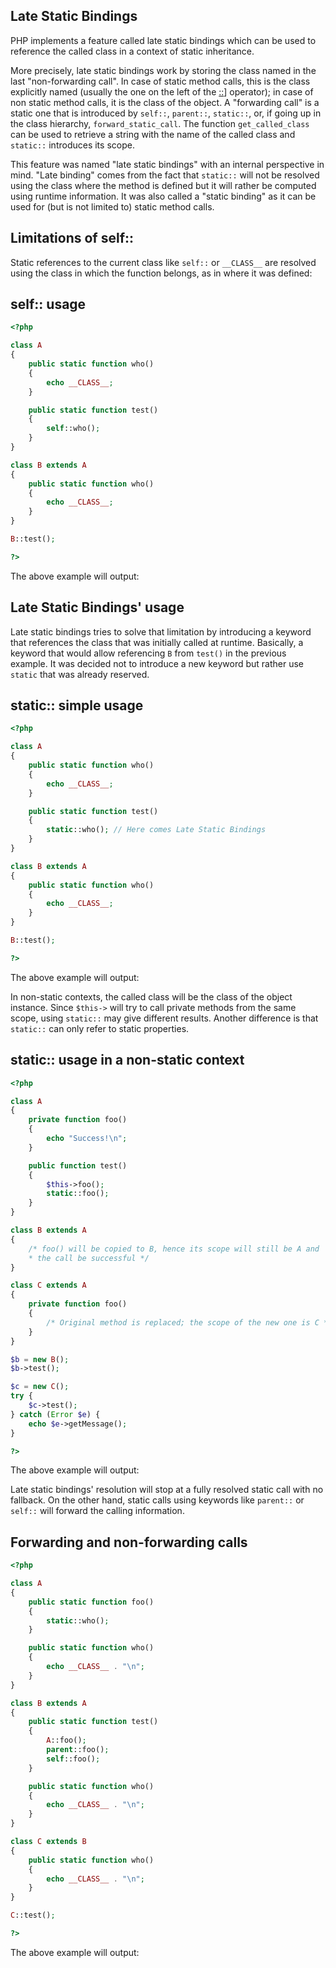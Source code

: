 
 
## Late Static Bindings
 
 PHP implements a feature called late static bindings which can be used to reference the called class in a context of static inheritance. 
 
 More precisely, late static bindings work by storing the class named in the last "non-forwarding call". In case of static method calls, this is the class explicitly named (usually the one on the left of the [::](language.oop5.paamayim-nekudotayim)] operator); in case of non static method calls, it is the class of the object. A "forwarding call" is a static one that is introduced by `self::`, `parent::`, `static::`, or, if going up in the class hierarchy, `forward_static_call`.  The function `get_called_class` can be used to retrieve a string with the name of the called class and `static::` introduces its scope. 
 
 This feature was named "late static bindings" with an internal perspective in mind. "Late binding" comes from the fact that `static::` will not be resolved using the class where the method is defined but it will rather be computed using runtime information. It was also called a "static binding" as it can be used for (but is not limited to) static method calls. 
 
 
## Limitations of self::
 
 Static references to the current class like `self::` or `__CLASS__` are resolved using the class in which the function belongs, as in where it was defined: 
 
<div class="example">
     
## self:: usage
 

```php
<?php

class A
{
    public static function who()
    {
        echo __CLASS__;
    }

    public static function test()
    {
        self::who();
    }
}

class B extends A
{
    public static function who()
    {
        echo __CLASS__;
    }
}

B::test();

?>
```
 
The above example will output:
 
<!-- start screen -->
<!--


A

    
-->
 
</div>
 
 
 
## Late Static Bindings' usage
 
 Late static bindings tries to solve that limitation by introducing a keyword that references the class that was initially called at runtime. Basically, a keyword that would allow referencing `B` from `test()` in the previous example. It was decided not to introduce a new keyword but rather use `static` that was already reserved. 
 
<div class="example">
     
## static:: simple usage
 

```php
<?php

class A
{
    public static function who()
    {
        echo __CLASS__;
    }

    public static function test()
    {
        static::who(); // Here comes Late Static Bindings
    }
}

class B extends A
{
    public static function who()
    {
        echo __CLASS__;
    }
}

B::test();

?>
```
 
The above example will output:
 
<!-- start screen -->
<!--


B

    
-->
 
</div>
 
<div class="note">
     
 In non-static contexts, the called class will be the class of the object instance. Since `$this->` will try to call private methods from the same scope, using `static::` may give different results. Another difference is that `static::` can only refer to static properties. 
 
</div>
 
<div class="example">
     
## static:: usage in a non-static context
 

```php
<?php

class A
{
    private function foo()
    {
        echo "Success!\n";
    }

    public function test()
    {
        $this->foo();
        static::foo();
    }
}

class B extends A
{
    /* foo() will be copied to B, hence its scope will still be A and
    * the call be successful */
}

class C extends A
{
    private function foo()
    {
        /* Original method is replaced; the scope of the new one is C */
    }
}

$b = new B();
$b->test();

$c = new C();
try {
    $c->test();
} catch (Error $e) {
    echo $e->getMessage();
}

?>
```
 
The above example will output:
 
<!-- start screen -->
<!--


Success!
Success!
Success!
Call to private method C::foo() from scope A

    
-->
 
</div>
 
<div class="note">
     
 Late static bindings' resolution will stop at a fully resolved static call with no fallback. On the other hand, static calls using keywords like `parent::` or `self::` will forward the calling information. 
 
<div class="example">
     
## Forwarding and non-forwarding calls
 

```php
<?php

class A
{
    public static function foo()
    {
        static::who();
    }

    public static function who()
    {
        echo __CLASS__ . "\n";
    }
}

class B extends A
{
    public static function test()
    {
        A::foo();
        parent::foo();
        self::foo();
    }

    public static function who()
    {
        echo __CLASS__ . "\n";
    }
}

class C extends B
{
    public static function who()
    {
        echo __CLASS__ . "\n";
    }
}

C::test();

?>
```
 
The above example will output:
 
<!-- start screen -->
<!--


A
C
C

     
-->
 
</div>
 
</div>
 
 
